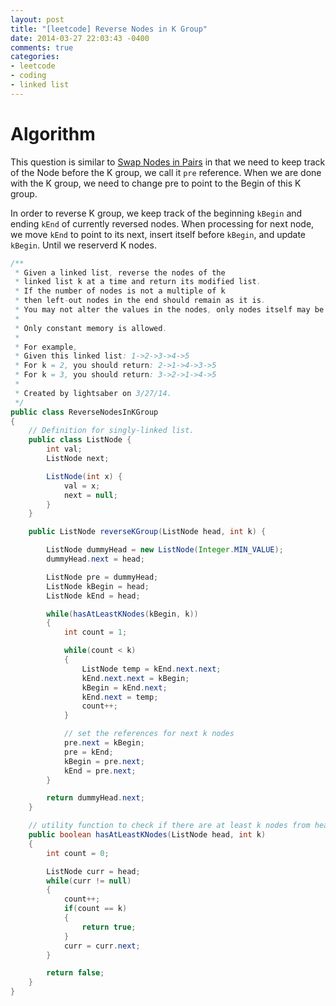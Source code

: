 ```yaml
---
layout: post
title: "[leetcode] Reverse Nodes in K Group"
date: 2014-03-27 22:03:43 -0400
comments: true
categories: 
- leetcode
- coding
- linked list
---
```

Algorithm
============
This question is similar to [Swap Nodes in Pairs](http://xiaochenchen.github.io/blog/2014/03/27/leetcode-swap-nodes-in-pairs/) in that we need to keep track of the Node before the K group, we call it `pre` reference. When we are done with the K group, we need to change pre to point to the Begin of this K group.

In order to reverse K group, we keep track of the beginning `kBegin` and ending `kEnd` of currently reversed nodes. When processing for next node, we move `kEnd` to point to its next, insert itself before `kBegin`, and update `kBegin`. Until we reserverd K nodes.
``` java Reverse Nodes in K Group http://oj.leetcode.com/problems/reverse-nodes-in-k-group/ Leetcode Link
/**
 * Given a linked list, reverse the nodes of the
 * linked list k at a time and return its modified list.
 * If the number of nodes is not a multiple of k
 * then left-out nodes in the end should remain as it is.
 * You may not alter the values in the nodes, only nodes itself may be changed.
 *
 * Only constant memory is allowed.
 *
 * For example,
 * Given this linked list: 1->2->3->4->5
 * For k = 2, you should return: 2->1->4->3->5
 * For k = 3, you should return: 3->2->1->4->5
 *
 * Created by lightsaber on 3/27/14.
 */
public class ReverseNodesInKGroup
{
    // Definition for singly-linked list.
    public class ListNode {
        int val;
        ListNode next;

        ListNode(int x) {
            val = x;
            next = null;
        }
    }

    public ListNode reverseKGroup(ListNode head, int k) {

        ListNode dummyHead = new ListNode(Integer.MIN_VALUE);
        dummyHead.next = head;

        ListNode pre = dummyHead;
        ListNode kBegin = head;
        ListNode kEnd = head;

        while(hasAtLeastKNodes(kBegin, k))
        {
            int count = 1;

            while(count < k)
            {
                ListNode temp = kEnd.next.next;
                kEnd.next.next = kBegin;
                kBegin = kEnd.next;
                kEnd.next = temp;
                count++;
            }

            // set the references for next k nodes
            pre.next = kBegin;
            pre = kEnd;
            kBegin = pre.next;
            kEnd = pre.next;
        }

        return dummyHead.next;
    }

    // utility function to check if there are at least k nodes from head
    public boolean hasAtLeastKNodes(ListNode head, int k)
    {
        int count = 0;

        ListNode curr = head;
        while(curr != null)
        {
            count++;
            if(count == k)
            {
                return true;
            }
            curr = curr.next;
        }

        return false;
    }
}
```
